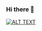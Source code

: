 ### Hi there 👋

<!--
**JTC2000Official/JTC2000Official** is a ✨ _special_ ✨ repository because its `README.md` (this file) appears on your GitHub profile.

Here are some ideas to get you started:

- 🔭 I’m currently working on ...
- 🌱 I’m currently learning ...
- 👯 I’m looking to collaborate on ...
- 🤔 I’m looking for help with ...
- 💬 Ask me about ...
- 📫 How to reach me: ...
- 😄 Pronouns: ...
- ⚡ Fun fact: ...
-->

<a target="_blank"
   rel="noopener noreferrer"
   href="https://raw.githubusercontent.com/torrocus/torrocus/master/IMAGE">
  <img alt="ALT TEXT"
       src="https://raw.githubusercontent.com/torrocus/torrocus/master/IMAGE">
</a>
